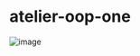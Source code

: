 # atelier-oop-one



![image](https://image.noelshack.com/fichiers/2024/16/2/1713257025-screenshot-2024-04-16-104131.png)
